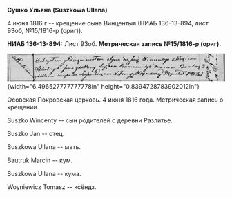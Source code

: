 **Сушко Ульяна (Suszkowa Ullana)**

4 июня 1816 г -- крещение сына Винцентыя (НИАБ 136-13-894, лист 93об,
№15/1816-р (ориг)).

**НИАБ 136-13-894:** Лист 93об. **Метрическая запись №15/1816-р
(ориг).**

![](./media/d7122218031d008c4e0ba9e3e4491cbfdab37d52.png){width="6.496527777777778in"
height="0.8394728783902012in"}

Осовская Покровская церковь. 4 июня 1816 года. Метрическая запись о
крещении.

Suszko Wincenty -- сын родителей с деревни Разлитье.

Suszko Jan -- отец.

Suszkowa Ullana -- мать.

Bautruk Marcin -- кум.

Suszkowa Ullana -- кума.

Woyniewicz Tomasz -- ксёндз.
